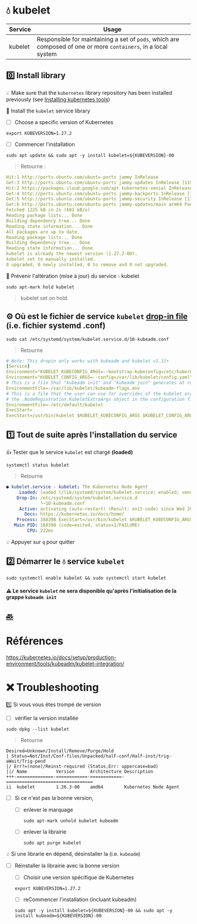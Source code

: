 #  :droplet: kubelet

| Service | Usage                                                             |
|---------|--------------------------------------------------------------------------------------------------------------------------|
| kubelet | Responsible for maintaining a set of `pods`, which are composed of one or more `containers`, in a local system |

## :zero: Install library

:bulb: Make sure that the `kubernetes` library repository has been installed previously (see [Installing kubernetes tools](kube-tools.md#one-install-the-google-cloud-repository))

:round_pushpin: Install the `kubelet` service library

- [ ] Choose a specific version of Kubernetes

```
export KUBEVERSION=1.27.2
``` 

- [ ] Commencer l'installation

```
sudo apt update && sudo apt -y install kubelet=${KUBEVERSION}-00
```
> Retourne :
```yaml
Hit:1 http://ports.ubuntu.com/ubuntu-ports jammy InRelease
Get:3 http://ports.ubuntu.com/ubuntu-ports jammy-updates InRelease [119 kB]
Hit:2 https://packages.cloud.google.com/apt kubernetes-xenial InRelease
Get:4 http://ports.ubuntu.com/ubuntu-ports jammy-backports InRelease [108 kB]
Get:5 http://ports.ubuntu.com/ubuntu-ports jammy-security InRelease [110 kB]
Get:6 http://ports.ubuntu.com/ubuntu-ports jammy-updates/main arm64 Packages [889 kB]
Fetched 1225 kB in 2s (602 kB/s)
Reading package lists... Done
Building dependency tree... Done
Reading state information... Done
All packages are up to date.
Reading package lists... Done
Building dependency tree... Done
Reading state information... Done
kubelet is already the newest version (1.27.2-00).
kubelet set to manually installed.
0 upgraded, 0 newly installed, 0 to remove and 0 not upgraded.
```

:round_pushpin:  Prévenir l'altération (mise à jour) du service :droplet: kubelet

```
sudo apt-mark hold kubelet
```
> kubelet set on hold.


## :gear: Où est le fichier de service `kubelet` [drop-in file](https://stackoverflow.com/questions/59842743/what-is-a-drop-in-file-what-is-a-drop-in-directory-how-to-edit-systemd-service) (i.e. fichier systemd .conf)

```
sudo cat /etc/systemd/system/kubelet.service.d/10-kubeadm.conf
```
> Retourne
```yaml
# Note: This dropin only works with kubeadm and kubelet v1.11+
[Service]
Environment="KUBELET_KUBECONFIG_ARGS=--bootstrap-kubeconfig=/etc/kubernetes/bootstrap-kubelet.conf --kubeconfig=/etc/kubernetes/kubelet.conf"
Environment="KUBELET_CONFIG_ARGS=--config=/var/lib/kubelet/config.yaml"
# This is a file that "kubeadm init" and "kubeadm join" generates at runtime, populating the KUBELET_KUBEADM_ARGS variable dynamically
EnvironmentFile=-/var/lib/kubelet/kubeadm-flags.env
# This is a file that the user can use for overrides of the kubelet args as a last resort. Preferably, the user should use
# the .NodeRegistration.KubeletExtraArgs object in the configuration files instead. KUBELET_EXTRA_ARGS should be sourced from this file.
EnvironmentFile=-/etc/default/kubelet
ExecStart=
ExecStart=/usr/bin/kubelet $KUBELET_KUBECONFIG_ARGS $KUBELET_CONFIG_ARGS $KUBELET_KUBEADM_ARGS $KUBELET_EXTRA_ARGS
```

## :one: Tout de suite après l'installation du service

:+1: Tester que le service `kubelet` est chargé **(loaded)**

```
systemctl status kubelet
```
> Retourne
```yaml
● kubelet.service - kubelet: The Kubernetes Node Agent
     Loaded: loaded (/lib/systemd/system/kubelet.service; enabled; vendor preset: enabled)
    Drop-In: /etc/systemd/system/kubelet.service.d
             └─10-kubeadm.conf
     Active: activating (auto-restart) (Result: exit-code) since Wed 2023-05-24 18:29:35 UTC; 3s ago
       Docs: https://kubernetes.io/docs/home/
    Process: 168398 ExecStart=/usr/bin/kubelet $KUBELET_KUBECONFIG_ARGS $KUBELET_CONFIG_ARGS $KUBELET_KUBEADM_ARGS $KUBELET_EXTRA_ARGS (code=exited, status=1/FAILURE)
   Main PID: 168398 (code=exited, status=1/FAILURE)
        CPU: 222ms
```

:bulb: Appuyer sur `q` pour quitter

## :two: Démarrer le :droplet: service `kubelet`

``` 
sudo systemctl enable kubelet && sudo systemctl start kubelet
```

#### :warning: Le service `kubelet` ne sera disponible qu'après l'initialisation de la grappe `kubeadm init`

## [:back:](../README.md#round_pushpin-installation-des-services)

# Références

https://kubernetes.io/docs/setup/production-environment/tools/kubeadm/kubelet-integration/


# :x: Troubleshooting

:one: Si vous vous êtes trompé de version 

- [ ] vérifier la version installée

```
sudo dpkg --list kubelet
```
> Retourne
```
Desired=Unknown/Install/Remove/Purge/Hold
| Status=Not/Inst/Conf-files/Unpacked/halF-conf/Half-inst/trig-aWait/Trig-pend
|/ Err?=(none)/Reinst-required (Status,Err: uppercase=bad)
||/ Name           Version      Architecture Description
+++-==============-============-============-=================================
ii  kubelet        1.26.3-00    amd64        Kubernetes Node Agent
```

- [ ] Si ce n'est pas la bonne version, 

  - [ ] enlever le marquage

     ```
     sudo apt-mark unhold kubelet kubeadm
     ```

   - [ ] enlever la librairie

     ```
     sudo apt purge kubelet
     ```

:bulb: Si une librarie en dépend, désinstaller la (i.e. `kubeadm`)

- [ ] Réinstaller la librairie avec la bonne version

     - [ ] Choisir une version spécifique de Kubernetes

     ```
     export KUBEVERSION=1.27.2
     ``` 

     - [ ] reCommencer l'installation (incluant kubeadm)

     ```
     sudo apt -y install kubelet=${KUBEVERSION}-00 && sudo apt -y install kubeadm=${KUBEVERSION}-00
     ```
